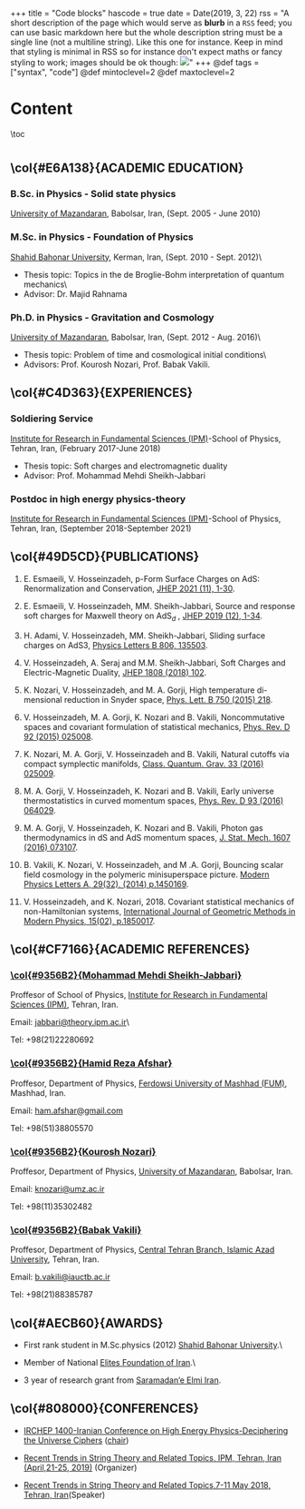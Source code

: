 +++
title = "Code blocks"
hascode = true
date = Date(2019, 3, 22)
rss = "A short description of the page which would serve as **blurb** in a `RSS` feed; you can use basic markdown here but the whole description string must be a single line (not a multiline string). Like this one for instance. Keep in mind that styling is minimal in RSS so for instance don't expect maths or fancy styling to work; images should be ok though: ![](https://upload.wikimedia.org/wikipedia/en/3/32/Rick_and_Morty_opening_credits.jpeg)"
+++
@def tags = ["syntax", "code"]
@def mintoclevel=2
@def maxtoclevel=2

# Content
\toc

#




## **\col{#E6A138}{ACADEMIC EDUCATION}**

### **B.Sc. in Physics - Solid state physics**
[University of Mazandaran](http://en.umz.ac.ir), Babolsar, Iran, (Sept. 2005 - June 2010)

### **M.Sc. in Physics - Foundation of Physics**
[Shahid Bahonar University](https://uk.ac.ir/home), Kerman, Iran, (Sept. 2010 - Sept. 2012)\\
* Thesis topic: Topics in the de Broglie-Bohm interpretation of quantum mechanics\\
* Advisor: Dr. Majid Rahnama

### **Ph.D. in Physics - Gravitation and Cosmology**
[University of Mazandaran](http://en.umz.ac.ir), Babolsar, Iran, (Sept. 2012 - Aug. 2016)\\
* Thesis topic: Problem of time and cosmological initial conditions\\
* Advisors: Prof. Kourosh Nozari, Prof. Babak Vakili.

## **\col{#C4D363}{EXPERIENCES}**

### **Soldiering Service**
[Institute for Research in Fundamental Sciences (IPM)](http://www.ipm.ac.ir)-School of Physics, Tehran, Iran, (February 2017-June 2018)
* Thesis topic: Soft charges and electromagnetic duality 
* Advisor: Prof. Mohammad Mehdi S‍‍‍heikh-Jabbari


### **Postdoc in high energy physics-theory**
[Institute for Research in Fundamental Sciences (IPM)](http://www.ipm.ac.ir)-School of Physics, Tehran, Iran, (September 2018-September 2021)



## **\col{#49D5CD}{PUBLICATIONS}**

1. E. Esmaeili, V. Hosseinzadeh, p-Form Surface Charges on AdS: Renormalization and Conservation, [JHEP 2021 (11), 1-30](https://link.springer.com/content/pdf/10.1007/JHEP11(2021)062.pdf).

2. E. Esmaeili, V. Hosseinzadeh, MM. Sheikh-Jabbari, Source and response soft charges for Maxwell theory on AdS$_d$ , [JHEP 2019 (12), 1-34](https://link.springer.com/article/10.1007/JHEP12(2019)071).

3. H. Adami, V. Hosseinzadeh, MM. Sheikh-Jabbari, Sliding surface charges on AdS3, [Physics Letters B 806, 135503](https://www.sciencedirect.com/science/article/pii/S0370269320303075).

4. V. Hosseinzadeh, A. Seraj and M.M. Sheikh-Jabbari, Soft Charges and Electric-Magnetic Duality, [JHEP 1808 (2018) 102](https://link.springer.com/article/10.1007/JHEP08(2018)102).

5. K. Nozari, V. Hosseinzadeh, and M. A. Gorji, High temperature di- mensional reduction in Snyder space, [Phys. Lett. B 750 (2015) 218](https://www.sciencedirect.com/science/article/pii/S0370269315006899).

6. V. Hosseinzadeh, M. A. Gorji, K. Nozari and B. Vakili, Noncommutative spaces and covariant formulation of statistical mechanics, [Phys. Rev. D 92 (2015) 025008](https://journals.aps.org/prd/abstract/10.1103/PhysRevD.92.025008).

7. K. Nozari, M. A. Gorji, V. Hosseinzadeh and B. Vakili, Natural cutoffs via compact symplectic manifolds, [Class. Quantum. Grav. 33 (2016) 025009](https://iopscience.iop.org/article/10.1088/0264-9381/33/2/025009/meta).

8. M. A. Gorji, V. Hosseinzadeh, K. Nozari and B. Vakili, Early universe thermostatistics in curved momentum spaces, [Phys. Rev. D 93 (2016) 064029](https://journals.aps.org/prd/abstract/10.1103/PhysRevD.93.064029).

9. M. A. Gorji, V. Hosseinzadeh, K. Nozari and B. Vakili, Photon gas thermodynamics in dS and AdS momentum spaces, [J. Stat. Mech. 1607 (2016) 073107](https://iopscience.iop.org/article/10.1088/1742-5468/2016/07/073107/meta).

10. B. Vakili, K. Nozari, V. Hosseinzadeh, and M .A. Gorji, Bouncing scalar field cosmology in the polymeric minisuperspace picture. [Modern Physics Letters A, 29(32), (2014) p.1450169](https://www.worldscientific.com/doi/abs/10.1142/S0217732314501697).

11. V. Hosseinzadeh, and K. Nozari, 2018. Covariant statistical mechanics of non-Hamiltonian systems, [International Journal of Geometric Methods in Modern Physics, 15(02), p.1850017](https://www.worldscientific.com/doi/abs/10.1142/S0219887818500172).


## **\col{#CF7166}{ACADEMIC REFERENCES}** 

### [**\col{#9356B2}{Mohammad Mehdi Sheikh-Jabbari}**](https://scholar.google.com/citations?hl=en&user=pGU_VJkAAAAJ&view_op=list_works&sortby=pubdate)

Proffesor of School of Physics, [Institute for Research in Fundamental Sciences (IPM)](http://www.ipm.ac.ir), Tehran, Iran.

Email: [jabbari@theory.ipm.ac.ir](mailto:jabbari@theory.ipm.ac.ir)\\

Tel: +98(21)22280692


### [**\col{#9356B2}{Hamid Reza Afshar}**](https://scholar.google.com/citations?user=hgSgxl4AAAAJ&hl=en&oi=ao)
Proffesor, Department of Physics, [Ferdowsi University of Mashhad (FUM)](https://en.um.ac.ir/), Mashhad, Iran.

Email: [ham.afshar@gmail.com](mailto:ham.afshar@gmail.com)

Tel: +98(51)38805570



### [**\col{#9356B2}{Kourosh Nozari}**](https://scholar.google.com/citations?user=iGRWOAMAAAAJ&hl=en)
Proffesor, Department of Physics, [University of Mazandaran](http://en.umz.ac.ir), Babolsar, Iran.

Email: [knozari@umz.ac.ir](mailto:knozari@umz.ac.ir)

Tel: +98(11)35302482 

### [**\col{#9356B2}{Babak Vakili}**](https://scholar.google.com/citations?user=go7awpUAAAAJ&hl=en)
Proffesor, Department of Physics, [Central Tehran Branch, Islamic Azad University](https://ctb.iau.ir/en), Tehran, Iran.

Email: [b.vakili@iauctb.ac.ir](mailto:b.vakili@iauctb.ac.ir)

Tel: +98(21)88385787




## **\col{#AECB60}{AWARDS}** 
* First rank student in M.Sc.physics (2012) [Shahid Bahonar University](https://uk.ac.ir/home).\\

* Member of National [Elites Foundation of Iran](https://en.bmn.ir/).\\

* 3 year of research grant from [Saramadan’e Elmi Iran](https://isef.ir/).

## **\col{#808000}{CONFERENCES}** 

* [IRCHEP 1400-Iranian Conference on High Energy Physics-Deciphering the Universe Ciphers](http://physics.ipm.ac.ir/conferences/irchep/index.jsp) ([chair](http://physics.ipm.ac.ir/conferences/irchep/prog.jsp))

* [Recent Trends in String Theory and Related Topics, IPM, Tehran, Iran (April,21-25, 2019)](http://physics.ipm.ac.ir/conferences/stringtheory4) (Organizer)


* [Recent Trends in String Theory and Related Topics,7-11 May 2018, Tehran, Iran](http://physics.ipm.ac.ir/conferences/stringtheory3/index.jsp)(Speaker)

